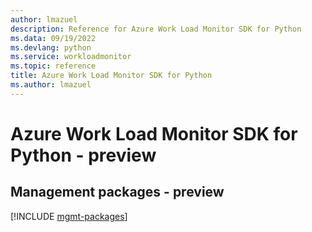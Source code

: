 ```yaml
---
author: lmazuel
description: Reference for Azure Work Load Monitor SDK for Python
ms.data: 09/19/2022
ms.devlang: python
ms.service: workloadmonitor
ms.topic: reference
title: Azure Work Load Monitor SDK for Python
ms.author: lmazuel
---
```

# Azure Work Load Monitor SDK for Python - preview

## Management packages - preview
[!INCLUDE [mgmt-packages](work-load-monitor-mgmt-index.md)]